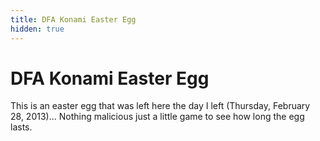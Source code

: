 ```yaml
---
title: DFA Konami Easter Egg
hidden: true
---
```


# DFA Konami Easter Egg

This is an easter egg that was left here the day I left (Thursday, February 28,
2013)... Nothing malicious just a little game to see how long the egg lasts.


